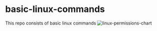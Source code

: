 # basic-linux-commands
This repo consists of basic linux commands
![linux-permissions-chart](https://github.com/Kunal-Shah107/basic-linux-commands/assets/67638030/65a9f44a-e210-4754-b204-d4c5c1743ec2)
